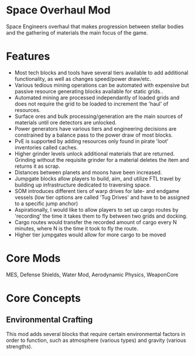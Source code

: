 # Space Overhaul Mod
Space Engineers overhaul that makes progression between stellar bodies and the gathering of materials the main focus of the game. 

# Features
- Most tech blocks and tools have several tiers available to add additional functionality, as well as changes speed/power draw/etc.
- Various tedious mining operations can be automated with expensive but passive resource generating blocks available for static grids..
- Automated mining are processed independantly of loaded grids and does not require the grid to be loaded to increment the 'haul' of resources.
- Surface ores and bulk processing/generation are the main sources of materials until ore detectors are unlocked.
- Power generators have various tiers and engineering decisions are constrained by a balance pass to the power draw of most blocks. 
- PvE is supported by adding resources only found in pirate 'loot' inventories called caches.
- Higher grinder levels unlock additional materials that are returned. Grinding without the requisite grinder for a material deletes the item and returns it as scrap.
- Distances between planets and moons have been increased.
- Jumpgate blocks allow players to build, aim, and utilize FTL travel by building up infrastructure dedicated to traversing space.
- SOM introduces different tiers of warp drives for late- and endgame vessels (low tier options are called 'Tug Drives' and have to be assigned to a specific jump anchor)
- Aspirationally, I would like to allow players to set up cargo routes by 'recording' the time it takes them to fly between two grids and docking.
- Cargo routes would transfer the recorded amount of cargo every N minutes, where N is the time it took to fly the route.
- Higher tier jumpgates would allow for more cargo to be moved

# Core Mods
MES, Defense Shields, Water Mod, Aerodynamic Physics, WeaponCore

# Core Concepts
## Environmental Crafting
This mod adds several blocks that require certain environmental factors in order to function, such as atmosphere (various types) and gravity (various strengths).
